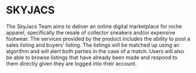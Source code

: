 # SKYJACS

The SkyJacs Team aims to deliver an online digital marketplace for niche apparel, specifically the resale of collector sneakers and/or expensive footwear. The services provided by the product includes the ability to post a sales listing and buyers’ listing. The listings will be matched up using an algorithm and will alert both parties in the case of a match. Users will also be able to browse listings that have already been made and respond to them directly given they are logged into their account.

